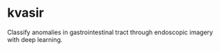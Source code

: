 # kvasir
Classify anomalies in gastrointestinal tract through endoscopic imagery with deep learning.
